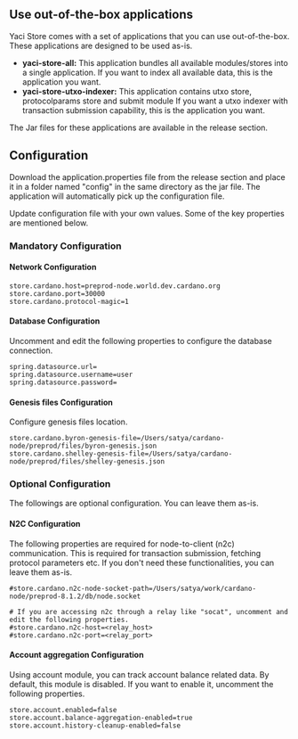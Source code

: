 ## Use out-of-the-box applications

Yaci Store comes with a set of applications that you can use out-of-the-box. These applications are designed to be used as-is.

- **yaci-store-all:** This application bundles all available modules/stores into a single application. If you want to index all available data, this is the application you want.
- **yaci-store-utxo-indexer:** This application contains utxo store,  protocolparams store and submit module If you want a utxo indexer with transaction submission capability, this is the application you want.

The Jar files for these applications are available in the release section.

## Configuration

Download the application.properties file from the release section and place it in a folder named "config" in the same directory as the jar file. 
The application will automatically pick up the configuration file.

Update configuration file with your own values. Some of the key properties are mentioned below.

### Mandatory Configuration

#### Network Configuration

```
store.cardano.host=preprod-node.world.dev.cardano.org
store.cardano.port=30000
store.cardano.protocol-magic=1
```

#### Database Configuration

Uncomment and edit the following properties to configure the database connection.

```
spring.datasource.url=
spring.datasource.username=user
spring.datasource.password=
```

#### Genesis files Configuration

Configure genesis files location.

```
store.cardano.byron-genesis-file=/Users/satya/cardano-node/preprod/files/byron-genesis.json
store.cardano.shelley-genesis-file=/Users/satya/cardano-node/preprod/files/shelley-genesis.json
```

### Optional Configuration
The followings are optional configuration. You can leave them as-is.

#### N2C Configuration

The following properties are required for node-to-client (n2c) communication. This is required for transaction submission,
fetching protocol parameters etc. If you don't need these functionalities, you can leave them as-is.
```
#store.cardano.n2c-node-socket-path=/Users/satya/work/cardano-node/preprod-8.1.2/db/node.socket

# If you are accessing n2c through a relay like "socat", uncomment and edit the following properties.
#store.cardano.n2c-host=<relay_host>
#store.cardano.n2c-port=<relay_port>
```

#### Account aggregation Configuration

Using account module, you can track account balance related data. By default, this module is disabled. If you want to enable it, uncomment the following properties.

```
store.account.enabled=false
store.account.balance-aggregation-enabled=true
store.account.history-cleanup-enabled=false
```
